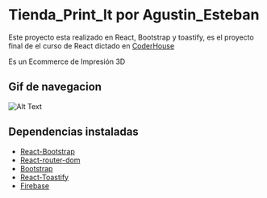 # Tienda_Print_It por Agustin_Esteban

Este proyecto esta realizado en React, Bootstrap y toastify, es el proyecto final de el curso de React dictado en [CoderHouse](https://www.coderhouse.com)

Es un Ecommerce de Impresión 3D

## Gif de navegacion

![Alt Text](https://media.giphy.com/media/mP1r5aP0AZbvDBWFAI/giphy.gif)

## Dependencias instaladas

- [React-Bootstrap](https://react-bootstrap.github.io/)
- [React-router-dom](https://v5.reactrouter.com/)
- [Bootstrap](https://getbootstrap.com/)
- [React-Toastify](https://fkhadra.github.io/react-toastify/introduction)
- [Firebase](https://firebase.google.com/?hl=es)
